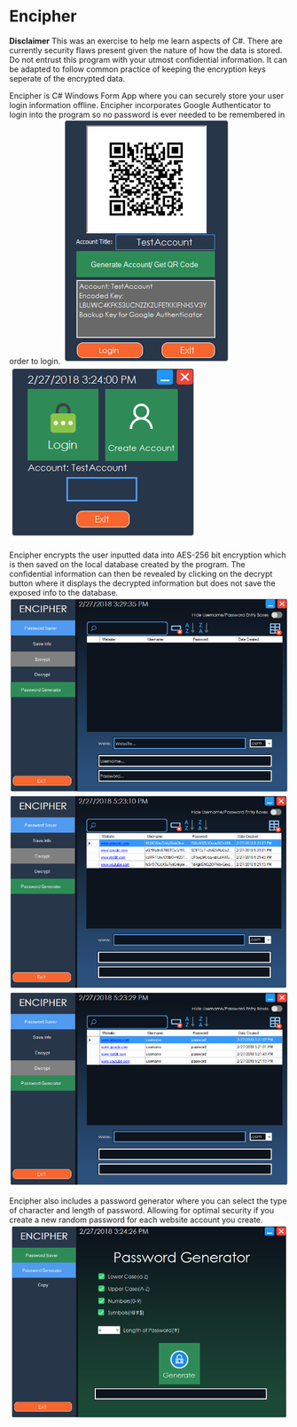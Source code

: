 # Encipher
**Disclaimer** This was an exercise to help me learn aspects of C#. There are currently security flaws present given the nature of how the data is stored. Do not entrust this program with your utmost confidential information. It can be adapted to follow common practice of keeping the encryption keys seperate of the encrypted data.

Encipher is C# Windows Form App where you can securely store your user login information offline. Encipher incorporates 
Google Authenticator to login into the program so no password is ever needed to be remembered in order to login.
![alt text](https://github.com/Psifer/Encipher/blob/master/PasswordSaver/EncipherImages/encipher%20createaccount%20page.png)![alt text](https://github.com/Psifer/Encipher/blob/master/PasswordSaver/EncipherImages/encipher%20login%20page.png)

Encipher encrypts the user inputted data into AES-256 bit encryption which is then saved on the local database created by the program.
The confidential information can then be revealed by clicking on the decrypt button where it displays the decrypted information but does
not save the exposed info to the database.
![alt text](https://github.com/Psifer/Encipher/blob/master/PasswordSaver/EncipherImages/encipher%20passSaver%20page.png)
![alt text](https://github.com/Psifer/Encipher/blob/master/PasswordSaver/EncipherImages/encipher%20passSaver%20page1.png)
![alt text](https://github.com/Psifer/Encipher/blob/master/PasswordSaver/EncipherImages/encipher%20passSaver%20page2.png)

Encipher also includes a password generator where you can select the type of character and length of password. Allowing
for optimal security if you create a new random password for each website account you create.
![alt text](https://github.com/Psifer/Encipher/blob/master/PasswordSaver/EncipherImages/encipher%20pasgen%20page.png)
